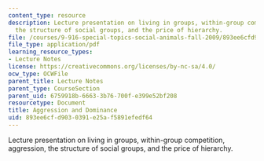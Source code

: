 ```yaml
---
content_type: resource
description: Lecture presentation on living in groups, within-group competition, aggression,
  the structure of social groups, and the price of hierarchy.
file: /courses/9-916-special-topics-social-animals-fall-2009/893ee6cfd9030391e25af5891efedf64_MIT9_916F09_lec09.pdf
file_type: application/pdf
learning_resource_types:
- Lecture Notes
license: https://creativecommons.org/licenses/by-nc-sa/4.0/
ocw_type: OCWFile
parent_title: Lecture Notes
parent_type: CourseSection
parent_uid: 6759918b-6663-3b76-700f-e399e52bf208
resourcetype: Document
title: Aggression and Dominance
uid: 893ee6cf-d903-0391-e25a-f5891efedf64
---
```

Lecture presentation on living in groups, within-group competition, aggression, the structure of social groups, and the price of hierarchy.